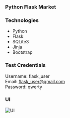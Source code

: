 ### Python Flask Market

### Technologies
- Python
- Flask
- SQLite3
- Jinja
- Bootstrap

### Test Credentials
Username: flask_user <br> 
Email: flask_user@gmail.com <br> 
Password: qwerty <br>

### UI

![UI](https://user-images.githubusercontent.com/53371076/183059898-ba9b6b0b-d872-40d8-a23e-f08f17f4dacf.png)
